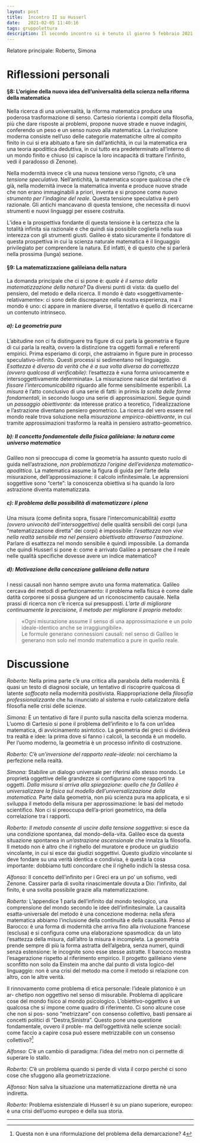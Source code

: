 ```yaml
---
layout: post
title:  Incontro II su Husserl
date:   2021-02-05 11:40:16
tags: gruppolettura
description: Il secondo incontro si è tenuto il giorno 5 febbraio 2021. È stata letta la SECONDA PARTE de La crisi delle scienze europee e la fenomenologia trascendentale, capitoli dall’ §8 al §9 − d, pag. da 57 a 75
---
```


Relatore principale:  Roberto, Simona

# Riflessioni personali

#### §8: L’origine della nuova idea dell’universalità della scienza nella riforma della matematica

Nella ricerca di una universalità, la riforma matematica produce una poderosa trasformazione di senso. Cartesio riorienta i compiti della filosofia, più che dare risposte ai problemi, propone nuove strade e nuove indagini, conferendo un peso e un senso nuovo alla matematica. La rivoluzione moderna consiste nell’uso delle categorie matematiche oltre al compito finito in cui si era abituato a fare sin dall’antichità, in cui la matematica era una teoria apodittica deduttiva, in cui tutto era predeterminato all’interno di un mondo finito e chiuso (si capisce la loro incapacità di trattare l‘infinito, vedi il paradosso di Zenone).

Nella modernità invece c’è una nuova tensione verso l’ignoto, c’è una _tensione speculativa_. Nell’antichità, la matematica scopre qualcosa che c’è già, nella modernità invece la matematica inventa e produce nuove strade che non erano immaginabili a priori, inventa e si propone come _nuovo strumento per l’indagine del reale_. Questa tensione speculativa è però razionale. Gli antichi mancavano di questa tensione, che necessita di nuovi strumenti e nuovi linguaggi per essere costruita.

L’idea e la prospettiva fondante di questa tensione è la certezza che la totalità infinita sia razionale e che quindi sia possibile coglierla nella sua interezza con gli strumenti giusti. Galileo è stato sicuramente il fondatore di questa prospettiva in cui la scienza naturale matematica è il linguaggio privilegiato per comprendere la natura. Ed infatti, è di questo che si parlerà nella prossima (lunga) sezione.

#### §9: La matematizzazione galileiana della natura

La domanda principale che ci si pone è: _quale è il senso della matematizzazione della natura?_ Da diversi punti di vista: da quello del pensiero, del metodo e della ricerca. Il mondo è dato «soggettivamente-relativamente»: ci sono delle discrepanze nella nostra esperienza, ma il mondo è uno: ci appare in maniere diverse, il tentativo è quello di ricercarne un contenuto intrinseco.

##### a): La geometria pura

L’abitudine non ci fa distinguere tra figure di cui parla la geometria e figure di cui parla la realtà, ovvero la distinzione tra oggetti formali e referenti empirici. Prima esperiamo di corpi, che astraiamo in figure pure in processo speculativo-infinito. Questi processi si sedimentano nel linguaggio. _Esattezza è diverso da verità che è a sua volta diversa da correttezza (ovvero qualcosa di verificabile)_: l’esattezza è «una forma univocamente e intersoggettivamente determinata». La misurazione nasce dal tentativo di _fissare l’intercomunicabilità_ riguardo alle forme sensibilmente esperibili. La _misura_ è l’atto conclusivo di una serie di fatti: in primis _la scelta delle forme fondamentali_, in secondo luogo una serie di approssimazioni. Segue quindi un _passaggio obiettivante_: da interesse pratico a teoretico, l’idealizzazione e l’astrazione diventano pensiero geometrico. La ricerca del vero essere nel mondo reale trova soluzione nella _misurazione empirico-obiettivante_, in cui tramite approssimazioni trasformo la realtà in pensiero astratto-geometrico.

##### b): Il concetto fondamentale della fisica galileiana: la natura come universo matematico

Galileo non si preoccupa di come la geometria ha assunto questo ruolo di guida nell’astrazione, _non problematizza l’origine dell’evidenza matematico-apodittica_. La matematica assume la figura di guida per l’arte della misurazione, dell’approssimazione: il calcolo infinitesimale. Le apprensioni soggettive sono “certe”: la conoscenza obiettiva si ha quando la loro astrazione diventa matematizzata.

##### c): Il problema della possibilità di matematizzare i plena

Una misura (come definita sopra, fissare l’intercomunicabilità) _esatta (ovvero univocità dell‘intersoggettivo)_ delle qualità sensibili dei corpi (una “matematizzazione diretta” dei corpi) è impossibile: _l’esattezza non vive nella realtà sensibile ma nel pensiero obiettivato attraverso l’astrazione_. Parlare di esattezza nel mondo sensibile è quindi impossibile. La domanda che quindi Husserl si pone è: come è arrivato Galileo a pensare che il reale nelle qualità specifiche dovesse avere un indice matematico?

##### d): Motivazione della concezione galileiana della natura

I nessi causali non hanno sempre avuto una forma matematica. Galileo cercava dei metodi di perfezionamento: il problema nella fisica è come dalle datità corporee si possa giungere ad un riconoscimento causale. Nella prassi di ricerca non c’è ricerca sui presupposti. _L’arte di migliorare continuamente la precisione, il metodo per migliorare il proprio metodo_: 
> «Ogni misurazione assume il senso di una approssimazione e un polo ideale-identico anche se irraggiungibile».  
Le formule generano connessioni causali: nel senso di Galileo le generano non solo nel mondo matematico a pure in quello reale.


# Discussione


_Roberto:_ Nella prima parte c’è una critica alla parabola della modernità. È quasi un testo di diagnosi sociale, un tentativo di riscoprire qualcosa di latente _soffocato_ nella modernità positivista. Riappropriazione della _filosofia professionalizzante_ che ha rinunciato al sistema e ruolo catalizzatore della filosofia nelle crisi delle scienze.

_Simona:_ 
È un tentativo di fare il punto sulla nascita della scienza moderna. L’uomo di Cartesio si pone il problema dell’infinito e lo fa con un’idea matematica, di avvicinamento asintotico. La geometria dei greci si divideva tra realtà e idee: la prima dove si fanno i calcoli, la seconda è un modello. Per l’uomo moderno, la geometria è un processo infinito di costruzione.

_Roberto:_
C’è _un’inversione del rapporto reale-ideale_: noi cerchiamo la perfezione nella realtà.

_Simona:_
Stabilire un dialogo universale per riferirsi allo stesso mondo. Le proprietà oggettive delle grandezze si configurano come rapporti tra oggetti. _Dalla misura si arriva alla spiegazione: quello che fa Galileo è universalizzare la fisica sul modello dell’universalizzazione della matematica._ Parte dalla geometria, non più scienza pura ma applicata, e si sviluppa il metodo della misura per approssimazione: le basi del metodo scientifico. Non ci si preoccupa dell’a-priori geometrico, ma della correlazione tra i rapporti.

_Roberto:_
_Il metodo consente di uscire dalla tensione soggettiva_: si esce da una condizione spontanea, dal mondo-della-vita. Galileo esce da questa situazione spontanea in _un‘astrazione ascensionale_ che innalza la filosofia. Il metodo non è altro che il righello del muratore e produce un giudizio vincolante, in cui si esce dai giudizi soggettivi. Questo giudizio vincolante si deve fondare su una verità identica e condivisa, è questa la cosa importante: dobbiamo tutti concordare che il righello indichi la stessa cosa.

_Alfonso:_
Il concetto dell’infinito per i Greci era un po’ un sofismo, vedi Zenone. Cassirer parla di svolta rinascimentale dovuta a Dio: l’infinito, dal finito, è una svolta possibile grazie alla matematizzazione.

_Roberto:_
L’appendice 1 parla dell’infinito dal mondo teologico, una comprensione del mondo secondo le idee dell’infinitesimale. La causalità esatta-universale del metodo è una concezione moderna: nella sfera matematica abbiamo l’inclusione della continuità e della causalità. Penso al Barocco: è una forma di modernità che arriva fino alla rivoluzione francese (esclusa) e si configura come una elaborazione spasmodica: da un lato l’esattezza della misura, dall’altro la misura è incompleta. La geometria prende sempre di più la forma astratta dell’algebra, senza numeri, quindi senza estensione: le incognite sono esse stesse astratte. Il barocco mostra l’esagerazione rispetto al riferimento empirico. Il progetto galileiano viene sconfitto non solo da Einstein ma anche dal punto di vista logico-del linguaggio: non è una crisi del metodo ma come il metodo si relazione con altro, con le altre verità.

Il rinnovamento come problema di etica personale: l’ideale platonico è un ar- chetipo non oggettivo nel senso di misurabile. Problema di applicare cose del mondo fisico al mondo psicologico. L’obiettivo-oggettivo è un qualcosa che si impone come quadro di riferimento. Ci sono alcune cose che non si pos- sono “metrizzare” con consenso collettivo, basti pensare ai concetti politici di “Destra,Sinistra”. Questo pone una questione fondamentale, ovvero il proble- ma dell’oggettività nelle scienze sociali: come faccio a capire cosa può essere metrizzabile con un consenso collettivo?[^1]

_Alfonso:_
C’è un cambio di paradigma: l’idea del metro non ci permette di superare lo stallo.

_Roberto:_
C’è un problema quando si perde di vista il corpo perché ci sono cose che sfuggono alla geometrizzazione.

_Alfonso:_
Non salva la situazione una matematizzazione diretta nè una indiretta.

_Roberto:_
Problema esistenziale di Husserl è su un piano superiore, europeo: è una crisi dell’uomo europeo e della sua storia.

---

[^1]: Questa non è una riformulazione del problema della demarcazione? 4
